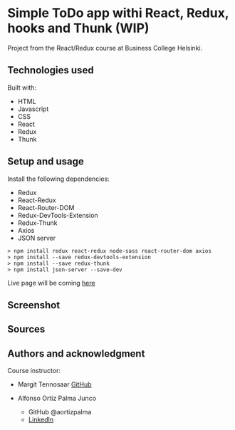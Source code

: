 # Simple ToDo app withi React, Redux, hooks and Thunk (WIP)

Project from the React/Redux course at Business College Helsinki.

## Technologies used

Built with:

- HTML
- Javascript
- CSS
- React
- Redux
- Thunk

## Setup and usage

Install the following dependencies:

- Redux
- React-Redux
- React-Router-DOM
- Redux-DevTools-Extension
- Redux-Thunk
- Axios
- JSON server

```
> npm install redux react-redux node-sass react-router-dom axios
> npm install --save redux-devtools-extension
> npm install --save redux-thunk
> npm install json-server --save-dev
```

Live page will be coming [here](https://)

## Screenshot

## Sources

## Authors and acknowledgment

Course instructor:

- Margit Tennosaar [GitHub](https://github.com/margittennosaa)

- Alfonso Ortiz Palma Junco
  - GitHub @aortizpalma
  - [LinkedIn](https://www.linkedin.com/in/ortizpalma/)

```

```
